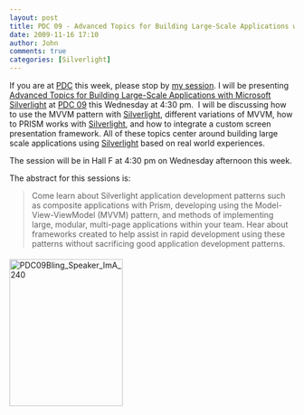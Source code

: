 ```yaml
---
layout: post
title: PDC 09 - Advanced Topics for Building Large-Scale Applications with Microsoft Silverlight
date: 2009-11-16 17:10
author: John
comments: true
categories: [Silverlight]
---
```

<p>If you are at <a href="http://microsoftpdc.com/">PDC</a> this week, please stop by <a href="http://microsoftpdc.com/Sessions/CL22">my session</a>. I will be presenting <a href="http://microsoftpdc.com/Sessions/CL22">Advanced Topics for Building Large-Scale Applications with Microsoft Silverlight</a> at <a href="http://microsoftpdc.com/">PDC 09</a> this Wednesday at 4:30 pm.&#160; I will be discussing how to use the MVVM pattern with <a href="http://silverlight.net">Silverlight</a>, different variations of MVVM, how to PRISM works with <a href="http://silverlight.net">Silverlight</a>, and how to integrate a custom screen presentation framework. All of these topics center around building large scale applications using <a href="http://silverlight.net">Silverlight</a> based on real world experiences.&#160; </p>  <p>The session will be in Hall F at 4:30 pm on Wednesday afternoon this week. </p>  <p>The abstract for this sessions is:</p>  <blockquote>   <p>Come learn about Silverlight application development patterns such as composite applications with Prism, developing using the Model-View-ViewModel (MVVM) pattern, and methods of implementing large, modular, multi-page applications within your team. Hear about frameworks created to help assist in rapid development using these patterns without sacrificing good application development patterns.</p> </blockquote>  <p><a href="http://www.microsoftpdc.com"><img style="border-bottom: 0px; border-left: 0px; margin: 5px 0px; display: inline; border-top: 0px; border-right: 0px" title="PDC09Bling_Speaker_ImA_240" border="0" alt="PDC09Bling_Speaker_ImA_240" src="http://images.johnpapa.net/wp-content/uploads/files/media/image/WindowsLiveWriter/PDC09AdvancedTopicsforBuildingLargeScale_C74B/PDC09Bling_Speaker_ImA_240_3.jpg" width="200" height="260" /></a></p>

